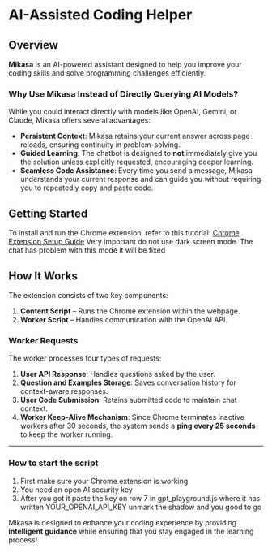 # AI-Assisted Coding Helper

## Overview
**Mikasa** is an AI-powered assistant designed to help you improve your coding skills and solve programming challenges efficiently.

### Why Use Mikasa Instead of Directly Querying AI Models?
While you could interact directly with models like OpenAI, Gemini, or Claude, Mikasa offers several advantages:
- **Persistent Context**: Mikasa retains your current answer across page reloads, ensuring continuity in problem-solving.
- **Guided Learning**: The chatbot is designed to **not** immediately give you the solution unless explicitly requested, encouraging deeper learning.
- **Seamless Code Assistance**: Every time you send a message, Mikasa understands your current response and can guide you without requiring you to repeatedly copy and paste code.

## Getting Started
To install and run the Chrome extension, refer to this tutorial:
[Chrome Extension Setup Guide](https://developer.chrome.com/docs/extensions/get-started/tutorial/hello-world?hl=he)
Very important do not use dark screen mode. The chat has problem with this mode it will be fixed

## How It Works
The extension consists of two key components:
1. **Content Script** – Runs the Chrome extension within the webpage.
2. **Worker Script** – Handles communication with the OpenAI API.

### Worker Requests
The worker processes four types of requests:
1. **User API Response**: Handles questions asked by the user.
2. **Question and Examples Storage**: Saves conversation history for context-aware responses.
3. **User Code Submission**: Retains submitted code to maintain chat context.
4. **Worker Keep-Alive Mechanism**: Since Chrome terminates inactive workers after 30 seconds, the system sends a **ping every 25 seconds** to keep the worker running.

---


### How to start the script
1. First make sure your Chrome extension is working
2. You need an open AI security key 
3. After you got it paste the key on row 7 in gpt_playground.js where it has written YOUR_OPENAI_API_KEY unmark the shadow 
and you good to go

Mikasa is designed to enhance your coding experience by providing **intelligent guidance** while ensuring that you stay engaged in the learning process!

